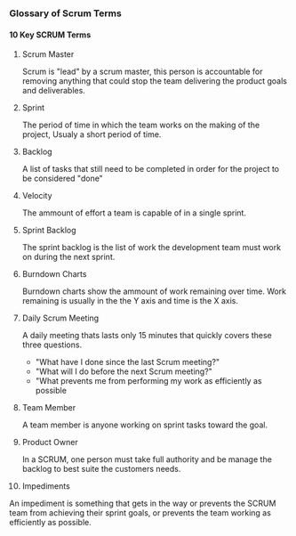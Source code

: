 ### Glossary of Scrum Terms

#### 10 Key SCRUM Terms
1. Scrum Master

   Scrum is "lead" by a scrum master, this person is accountable for removing anything that could stop the team delivering the     product goals and deliverables.
  

2. Sprint

   The period of time in which the team works on the making of the project, Usualy a short period of time.
  

3. Backlog

   A list of tasks that still need to be completed in order for the project to be considered "done"
  

4. Velocity

   The ammount of effort a team is capable of in a single sprint.
  
  
5. Sprint Backlog

   The sprint backlog is the list of work the development team must work on during the next sprint.
  
  
6. Burndown Charts

   Burndown charts show the ammount of work remaining over time. Work remaining is usually in the the Y axis and time is the X axis.
  
  
7. Daily Scrum Meeting

   A daily meeting thats lasts only 15 minutes that quickly covers these three questions.
    * "What have I done since the last Scrum meeting?"
    * "What will I do before the next Scrum meeting?"
    * "What prevents me from performing my work as efficiently as possible
    
    
8. Team Member

   A team member is anyone working on sprint tasks toward the goal.
  
  
9. Product Owner

   In a SCRUM, one person must take full authority and be manage the backlog to best suite the customers needs.
  
  
10. Impediments

   An impediment is something that gets in the way or prevents the SCRUM team from achieving their sprint goals, or prevents the team working as efficiently as possible.
 

